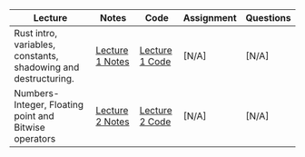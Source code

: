 | Lecture | Notes                                      | Code                            | Assignment                                      | Questions                                      |
|---------|--------------------------------------------|---------------------------------|------------------------------------------------|------------------------------------------------|
| Rust intro, variables, constants, shadowing and destructuring. | [Lecture 1 Notes](https://github.com/kartik-giri/Rust-Notes/blob/main/tut_1/Lect_1_Notes.md)  | [Lecture 1 Code](https://github.com/kartik-giri/Rust-Notes/blob/main/tut_1/src/main.rs)| [N/A]    | [N/A]     |
| Numbers-Integer, Floating point and Bitwise operators | [Lecture 2 Notes](https://github.com/kartik-giri/Rust-Notes/blob/main/tut_2/Lect_2_Notes.md)  | [Lecture 2 Code](https://github.com/kartik-giri/Rust-Notes/blob/main/tut_2/src/main.rs)| [N/A]    | [N/A]     |
